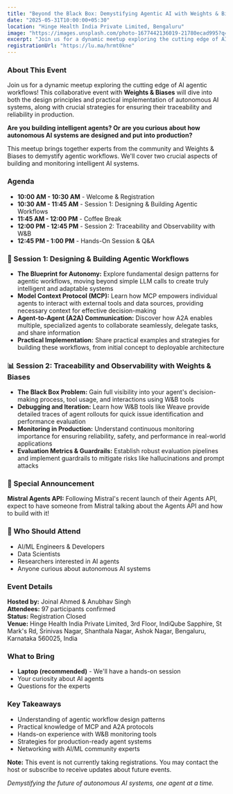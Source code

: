 ```yaml
---
title: "Beyond the Black Box: Demystifying Agentic AI with Weights & Biases"
date: "2025-05-31T10:00:00+05:30"
location: "Hinge Health India Private Limited, Bengaluru"
image: "https://images.unsplash.com/photo-1677442136019-21780ecad995?q=80&w=2070"
excerpt: "Join us for a dynamic meetup exploring the cutting edge of AI agentic workflows! This collaborative event with Weights & Biases will dive into both the design principles and practical implementation of autonomous AI systems."
registrationUrl: "https://lu.ma/hrmt0kne"
---
```


### About This Event

Join us for a dynamic meetup exploring the cutting edge of AI agentic workflows! This collaborative event with **Weights & Biases** will dive into both the design principles and practical implementation of autonomous AI systems, along with crucial strategies for ensuring their traceability and reliability in production.

**Are you building intelligent agents? Or are you curious about how autonomous AI systems are designed and put into production?**

This meetup brings together experts from the community and Weights & Biases to demystify agentic workflows. We'll cover two crucial aspects of building and monitoring intelligent AI systems.

### Agenda

* **10:00 AM - 10:30 AM** - Welcome & Registration
* **10:30 AM - 11:45 AM** - Session 1: Designing & Building Agentic Workflows
* **11:45 AM - 12:00 PM** - Coffee Break
* **12:00 PM - 12:45 PM** - Session 2: Traceability and Observability with W&B
* **12:45 PM - 1:00 PM** - Hands-On Session & Q&A

### 🤖 Session 1: Designing & Building Agentic Workflows

* **The Blueprint for Autonomy:** Explore fundamental design patterns for agentic workflows, moving beyond simple LLM calls to create truly intelligent and adaptable systems
* **Model Context Protocol (MCP):** Learn how MCP empowers individual agents to interact with external tools and data sources, providing necessary context for effective decision-making
* **Agent-to-Agent (A2A) Communication:** Discover how A2A enables multiple, specialized agents to collaborate seamlessly, delegate tasks, and share information
* **Practical Implementation:** Share practical examples and strategies for building these workflows, from initial concept to deployable architecture

### 📊 Session 2: Traceability and Observability with Weights & Biases

* **The Black Box Problem:** Gain full visibility into your agent's decision-making process, tool usage, and interactions using W&B tools
* **Debugging and Iteration:** Learn how W&B tools like Weave provide detailed traces of agent rollouts for quick issue identification and performance evaluation
* **Monitoring in Production:** Understand continuous monitoring importance for ensuring reliability, safety, and performance in real-world applications
* **Evaluation Metrics & Guardrails:** Establish robust evaluation pipelines and implement guardrails to mitigate risks like hallucinations and prompt attacks

### 🎯 Special Announcement

**Mistral Agents API:** Following Mistral's recent launch of their Agents API, expect to have someone from Mistral talking about the Agents API and how to build with it!

### 👥 Who Should Attend

* AI/ML Engineers & Developers
* Data Scientists
* Researchers interested in AI agents
* Anyone curious about autonomous AI systems

### Event Details

**Hosted by:** Joinal Ahmed & Anubhav Singh  
**Attendees:** 97 participants confirmed  
**Status:** Registration Closed  
**Venue:** Hinge Health India Private Limited, 3rd Floor, IndiQube Sapphire, St Mark's Rd, Srinivas Nagar, Shanthala Nagar, Ashok Nagar, Bengaluru, Karnataka 560025, India

### What to Bring

* **Laptop (recommended)** - We'll have a hands-on session
* Your curiosity about AI agents
* Questions for the experts

### Key Takeaways

* Understanding of agentic workflow design patterns
* Practical knowledge of MCP and A2A protocols
* Hands-on experience with W&B monitoring tools
* Strategies for production-ready agent systems
* Networking with AI/ML community experts

**Note:** This event is not currently taking registrations. You may contact the host or subscribe to receive updates about future events.

*Demystifying the future of autonomous AI systems, one agent at a time.*
